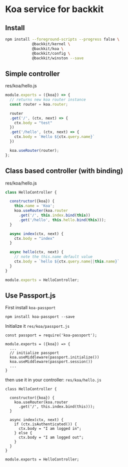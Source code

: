 # Koa service for backkit

## Install

```bash
npm install --foreground-scripts --progress false \
            @backkit/kernel \
            @backkit/koa \
            @backkit/config \
            @backkit/winston --save

```

## Simple controller

res/koa/hello.js

```js
module.exports = ({koa}) => {
  // returns new koa router instance
  const router = koa.router;

  router
  .get('/', (ctx, next) => {
    ctx.body = "test"
  })
  .get('/hello', (ctx, next) => {
    ctx.body = `Hello ${ctx.query.name}`
  })

  koa.useRouter(router);
};

```

## Class based controller (with binding)

res/koa/hello.js

```js
class HelloController {

  constructor({koa}) {
    this.name = 'Koa';
    koa.useRouter(koa.router
      .get('/', this.index.bind(this))
      .get('/hello', this.hello.bind(this)));
  }

  async index(ctx, next) {
    ctx.body = "index"
  }

  async hello(ctx, next) {
    // note the this.name default value
    ctx.body = `hello ${ctx.query.name||this.name}`
  }
}

module.exports = HelloController;

```

## Use Passport.js

First install `koa-passport`

```
npm install koa-passport --save
```

Initialize it `res/koa/passport.js`

```
const passport = require('koa-passport');

module.exports = ({koa}) => {
  ...
  // initialize passport
  koa.useMiddleware(passport.initialize())
  koa.useMiddleware(passport.session())
  ...
}
```

then use it in your controller: `res/koa/hello.js`

```
class HelloController {

  constructor({koa}) {
    koa.useRouter(koa.router
      .get('/', this.index.bind(this)));
  }

  async index(ctx, next) {
    if (ctx.isAuthenticated()) {
      ctx.body = "I am logged in";
    } else {
      ctx.body = "I am logged out";
    }
  }
}

module.exports = HelloController;
```
